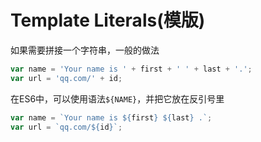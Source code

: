 # Template Literals(模版)

如果需要拼接一个字符串，一般的做法

```javascript
var name = 'Your name is ' + first + ' ' + last + '.';
var url = 'qq.com/' + id; 
```

在ES6中，可以使用语法`${NAME}`，并把它放在反引号里

```javascript
var name = `Your name is ${first} ${last} .`;
var url = `qq.com/${id}`;
```
